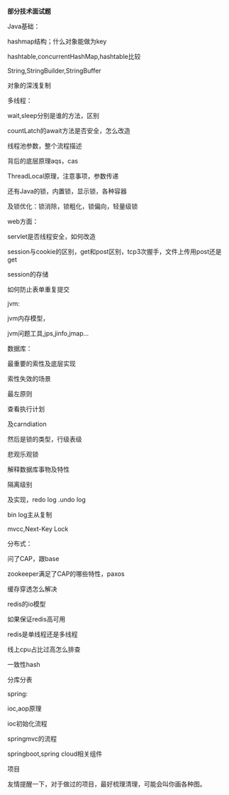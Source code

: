  

 

 

 

 

**部分技术面试题**

Java基础：

hashmap结构；什么对象能做为key

hashtable,concurrentHashMap,hashtable比较

String,StringBuilder,StringBuffer

对象的深浅复制

多线程：

wait,sleep分别是谁的方法，区别

countLatch的await方法是否安全，怎么改造

线程池参数，整个流程描述

背后的底层原理aqs，cas

ThreadLocal原理，注意事项，参数传递

还有Java的锁，内置锁，显示锁，各种容器

及锁优化：锁消除，锁粗化，锁偏向，轻量级锁

web方面：

servlet是否线程安全，如何改造

session与cookie的区别，get和post区别，tcp3次握手，文件上传用post还是get

session的存储

如何防止表单重复提交

jvm:

jvm内存模型，

jvm问题工具,jps,jinfo,jmap...

数据库：

最重要的索性及底层实现

索性失效的场景

最左原则

查看执行计划

及carndiation

然后是锁的类型，行级表级

悲观乐观锁

解释数据库事物及特性

隔离级别

及实现，redo log .undo log

bin log主从复制

mvcc,Next-Key Lock

分布式：

问了CAP，跟base

zookeeper满足了CAP的哪些特性，paxos

缓存穿透怎么解决

redis的io模型

如果保证redis高可用

redis是单线程还是多线程

线上cpu占比过高怎么排查

一致性hash

分库分表

spring:

ioc,aop原理

ioc初始化流程

springmvc的流程

springboot,spring cloud相关组件

项目

友情提醒一下，对于做过的项目，最好梳理清理，可能会叫你画各种图。